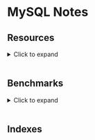 # MySQL Notes

## Resources
<details>
<summary>Click to expand</summary>

- [High Performance MySQL, 3rd Edition](https://www.oreilly.com/library/view/high-performance-mysql/9781449332471/)
</details>
<br />

## Benchmarks
<details>
<summary>Click to expand</summary>

This set of notes includes some benchmarking done with pretty simple Ruby scripts within this directory. These becnhmarks are built with a simple Docker compose setup with a MySQL container and a Ruby container. To run the containers you can use
```
$ docker-compose up --build
```
To check the running containers use `docker ps`. You can connect to the Ruby (or MySQL) container using
```
$ docker exec -it <container_id> sh
```
The benchmarks can be run from the shell in the Ruby container. For example just run.
```
$ ruby lib/test.rb
```

Note in the Dockerfile the `Gemfile.lock` is copied. To add a dependency and regenrate the Dockerfile you can use
```
docker run --rm -v "$PWD":/usr/src/app -w /usr/src/app ruby:3.0 bundle install
```
Alternatively, you can just run `bundle install` from shell in the container, since the main folder if volumed.
</details>

<br />

## Indexes
